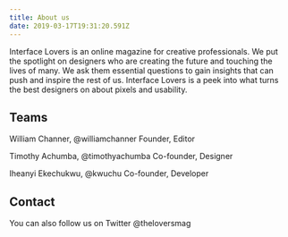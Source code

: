 ```yaml
---
title: About us
date: 2019-03-17T19:31:20.591Z
---
```


Interface Lovers is an online magazine for creative professionals. We put the spotlight on designers who are creating the future and touching the lives of many. We ask them essential questions to gain insights that can push and inspire the rest of us. Interface Lovers is a peek into what turns the best designers on about pixels and usability.

## Teams

William Channer, @williamchanner
Founder, Editor

Timothy Achumba, @timothyachumba
Co-founder, Designer

Iheanyi Ekechukwu, @kwuchu
Co-founder, Developer

## Contact

You can also follow us on Twitter @theloversmag
